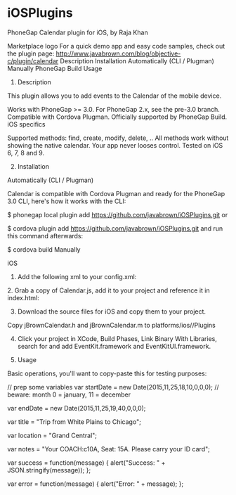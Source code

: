 iOSPlugins
==========
PhoneGap Calendar plugin
for iOS, by Raja Khan

Marketplace logo	For a quick demo app and easy code samples, check out the plugin page: http://www.javabrown.com/blog/objective-c/plugin/calendar
Description
Installation
Automatically (CLI / Plugman)
Manually
PhoneGap Build
Usage

1. Description

This plugin allows you to add events to the Calendar of the mobile device.

Works with PhoneGap >= 3.0.
For PhoneGap 2.x, see the pre-3.0 branch.
Compatible with Cordova Plugman.
Officially supported by PhoneGap Build.
iOS specifics

Supported methods: find, create, modify, delete, ..
All methods work without showing the native calendar. Your app never looses control.
Tested on iOS 6, 7, 8 and 9.

2. Installation

Automatically (CLI / Plugman)

Calendar is compatible with Cordova Plugman and ready for the PhoneGap 3.0 CLI, here's how it works with the CLI:

$ phonegap local plugin add https://github.com/javabrown/iOSPlugins.git
or

$ cordova plugin add https://github.com/javabrown/iOSPlugins.git
and run this command afterwards:

$ cordova build
Manually

iOS

1. Add the following xml to your config.xml:

<!-- for iOS -->
<feature name="Calendar">
    <param name="ios-package" value="jBrownCalendar" />
</feature>
2. Grab a copy of Calendar.js, add it to your project and reference it in index.html:

<script type="text/javascript" src="js/jBrownCalendar.js"></script>
3. Download the source files for iOS and copy them to your project.

Copy jBrownCalendar.h and jBrownCalendar.m to platforms/ios/<ProjectName>/Plugins

4. Click your project in XCode, Build Phases, Link Binary With Libraries, search for and add EventKit.framework and EventKitUI.framework.

5. Usage

Basic operations, you'll want to copy-paste this for testing purposes:

  // prep some variables
  var startDate = new Date(2015,11,25,18,10,0,0,0); // beware: month 0 = january, 11 = december
  
  var endDate = new Date(2015,11,25,19,40,0,0,0);
  
  var title = "Trip from White Plains to Chicago";
  
  var location = "Grand Central";
  
  var notes = "Your COACH:c10A, Seat: 15A. Please carry your ID card";
  
  var success = function(message) { alert("Success: " + JSON.stringify(message)); };
  
  var error = function(message) { alert("Error: " + message); };
